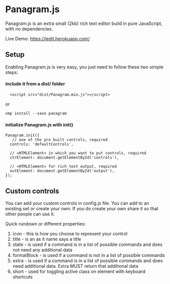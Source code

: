 # Panagram.js

Panagram.js is an extra small (2kb) rich text editor build in pure JavaScript, with no dependencies.

Live Demo: https://jedit.herokuapp.com/

## Setup

Enabling Panagram.js is very easy, you just need to follow these two simple steps:

#### include it from a dist/ folder
  ```
    <script src="dist/Panagram.min.js"></script>
  ```

  or

  ```
  nmp install --save panagram
  ```

#### initialize Panagram.js with init()
  ```
  Panagram.init({
     // one of the pre built controls, required
    controls: 'defaultControls',

    // <HTMLElement> in which you want to put controls, required
    ctrElement: document.getElementById('controls'),

    // <HTMLElement> for rich text output, required
    outElement: document.getElementById('output'),
  });
  ```

## Custom controls

You can add your custom controls in config.js file. You can add to an existing set or create your own. If you do create your own share it so that other people can use it.

Quick rundown or different properties:
  1.  icon - this is how you choose to represent your control
  2.  title - is an as it name says a title
  3.  state - is used if a command is in a list of possible commands and does not need any additional data
  4.  formatBlock - is used if a command is not in a list of possible commands
  5.  extra - is used if a command is in a list of possible commands and does need additional data. Extra MUST return that additional data
  6.  short - used for toggling active class on element with keyboard shortcuts
